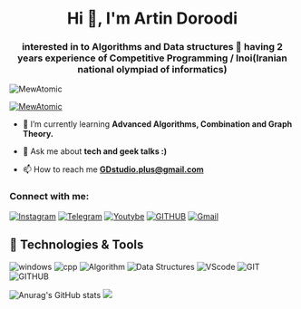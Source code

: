 <h1 align="center">Hi 👋, I'm Artin Doroodi</h1>
<h3 align="center">interested in to Algorithms and Data structures 🚀 having 2 years experience of Competitive Programming  / Inoi(Iranian national olympiad of informatics)</h3>

<p align=""> <img src="https://komarev.com/ghpvc/?username=MewAtomic&label=Profile%20views&color=0e75b6&style=flat" alt="MewAtomic" /> </p>

<p align="left"> <a href="https://t.me/TheRealArtin" target="blank"><img src="https://upload.wikimedia.org/wikipedia/commons/thumb/8/82/Telegram_logo.svg/50px-Telegram_logo.svg.png" alt="MewAtomic" /></a> </p>


- 🌱 I’m currently learning **Advanced Algorithms, Combination and Graph Theory.**

- 💬 Ask me about **tech and geek talks :)**

- 📫 How to reach me **GDstudio.plus@gmail.com**

<h3 align="left">Connect with me:</h3>

[![Instagram](https://img.shields.io/badge/Instagram-%23E4405F.svg?style=for-the-badge&logo=Instagram&logoColor=white)](https://instagram.com/TheRealArtin)
[![Telegram](https://img.shields.io/badge/Telegram-2CA5E0?style=for-the-badge&logo=telegram&logoColor=white)](https://t.me/TheRealArtin)
[![Youtybe](https://img.shields.io/badge/Youtube-%23FF0000.svg?style=for-the-badge&logo=YouTube&logoColor=white)](https://www.youtube.com/channel/UCJA3dijy_ER7yiA0Te91BtA)
[![GITHUB](https://img.shields.io/badge/github-%23121011.svg?style=for-the-badge&logo=github&logoColor=black&color=white)](https://github.com/mewatomic)
[![Gmail](https://img.shields.io/badge/-Gmail-c14438?style=for-the-badge&logo=Gmail&logoColor=white)](mailto:GDstudio.plus@gmail.com)

## 🔧 Technologies & Tools
![windows](https://img.shields.io/badge/Windows-0078D6?style=for-the-badge&logo=windows&logoColor=white)
![cpp](https://img.shields.io/badge/C++-FCC624?style=for-the-badge&logo=cplusplus&logoColor=white&color=blue&labelColor=blue)
![Algorithm](https://img.shields.io/badge/Algorithms-FCC624?style=for-the-badge&logo=Material-Design-Icons&logoColor=black)
![Data Structures](https://img.shields.io/badge/Data%20Structures-FCC624?style=for-the-badge&logo=GraphQL&logoColor=black&color=black&labelColor=green)
![VScode](https://img.shields.io/badge/VisualStudioCode-0078d7.svg?style=for-the-badge&logo=visual-studio-code&logoColor=white)
![GIT](https://img.shields.io/badge/git-%23F05033.svg?style=for-the-badge&logo=git&logoColor=white)
![GITHUB](https://img.shields.io/badge/github-%23121011.svg?style=for-the-badge&logo=github&logoColor=white)

![Anurag's GitHub stats](https://github-readme-stats.vercel.app/api?username=mewatomic&show_icons=true&theme=tokyonight)
![](https://activity-graph.herokuapp.com/graph?username=mewatomic&theme=react-dark&area=true)
<!--
**MewAtomic/MewAtomic** is a ✨ _special_ ✨ repository because its `README.md` (this file) appears on your GitHub profile.

Here are some ideas to get you started:

- 🔭 I’m currently working on ...
- 🌱 I’m currently learning ...
- 👯 I’m looking to collaborate on ...
- 🤔 I’m looking for help with ...
- 💬 Ask me about ...
- 📫 How to reach me: ...
- 😄 Pronouns: ...
- ⚡ Fun fact: ...
-->
